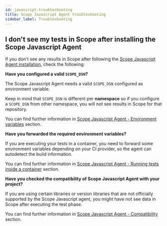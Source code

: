 ```yaml
---
id: javascript-troubleshooting
title: Scope Javascript Agent troubleshooting
sidebar_label: Troubleshooting
---
```


## I don't see my tests in Scope after installing the Scope Javascript Agent

If you don't see any results in Scope after following the [Scope Javascript Agent installation](javascript-installation.md), check the following:

**Have you configured a valid `SCOPE_DSN`?**

The Scope Javascript Agent needs a valid `SCOPE_DSN` configured as environment variable.

Keep in mind that `SCOPE_DSN` is different per **namespace** so if you configure a `SCOPE_DSN` from other namespace, you will not see results in Scope for that repository.

You can find further information in [Scope Javascript Agent - Environment variables](javascript-installation.md#environment-variables) section.

**Have you forwarded the required environment variables?**

If you are executing your tests in a container, you need to forward some environment variables depending on your CI provider, so the agent can autodetect the build information.

You can find further information in [Scope Javascript Agent - Running tests inside a container](javascript-installation.md#running-tests-inside-a-container) section.

**Have you checked the compatibility of Scope Javascript Agent with your project?**

If you are using certain libraries or version libraries that are not officially supported by the Scope Javascript agent, you might have not see data in Scope after executing the test phase.

You can find further information in [Scope Javascript Agent - Compatibility](javascript-compatibility.md) section.
